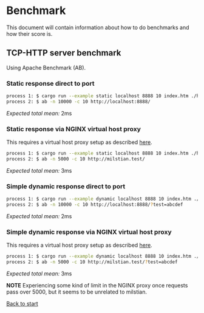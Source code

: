 # Benchmark

This document will contain information about how to do benchmarks and how their score is.

## TCP-HTTP server benchmark

Using Apache Benchmark (AB).

### Static response direct to port

``` bash
process 1: $ cargo run --example static localhost 8888 10 index.htm ./html/ 404.htm 1024
process 2: $ ab -n 10000 -c 10 http://localhost:8888/
```

*Expected total mean:* 2ms

### Static response via NGINX virtual host proxy

This requires a virtual host proxy setup as described [here](NGINX.md).

``` bash
process 1: $ cargo run --example static localhost 8888 10 index.htm ./html/ 404.htm 1024
process 2: $ ab -n 5000 -c 10 http://milstian.test/
```

*Expected total mean:* 3ms


### Simple dynamic response direct to port

``` bash
process 1: $ cargo run --example dynamic localhost 8888 10 index.htm ./html/ 404.htm 1024
process 2: $ ab -n 10000 -c 10 http://localhost:8888/?test=abcdef
```

*Expected total mean:* 2ms

### Simple dynamic response via NGINX virtual host proxy

This requires a virtual host proxy setup as described [here](NGINX.md).

``` bash
process 1: $ cargo run --example dynamic localhost 8888 10 index.htm ./html/ 404.htm 1024
process 2: $ ab -n 5000 -c 10 http://milstian.test/?test=abcdef
```

*Expected total mean:* 3ms

**NOTE** Experiencing some kind of limit in the NGINX proxy once requests pass over 5000, but it seems to be unrelated to milstian.



[Back to start](../../../)
